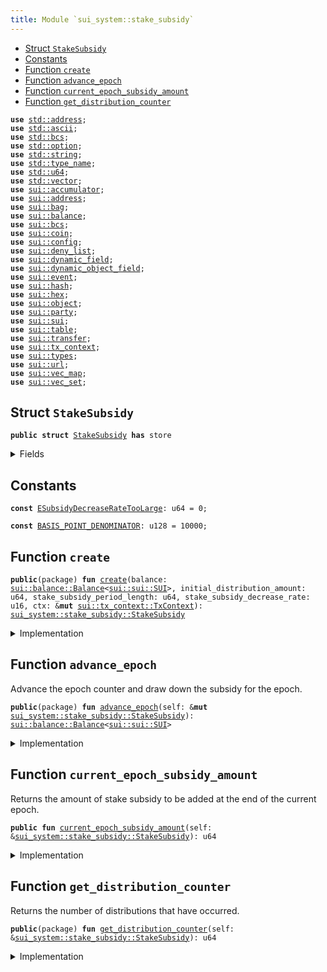 ```yaml
---
title: Module `sui_system::stake_subsidy`
---
```




-  [Struct `StakeSubsidy`](#sui_system_stake_subsidy_StakeSubsidy)
-  [Constants](#@Constants_0)
-  [Function `create`](#sui_system_stake_subsidy_create)
-  [Function `advance_epoch`](#sui_system_stake_subsidy_advance_epoch)
-  [Function `current_epoch_subsidy_amount`](#sui_system_stake_subsidy_current_epoch_subsidy_amount)
-  [Function `get_distribution_counter`](#sui_system_stake_subsidy_get_distribution_counter)


<pre><code><b>use</b> <a href="../std/address.md#std_address">std::address</a>;
<b>use</b> <a href="../std/ascii.md#std_ascii">std::ascii</a>;
<b>use</b> <a href="../std/bcs.md#std_bcs">std::bcs</a>;
<b>use</b> <a href="../std/option.md#std_option">std::option</a>;
<b>use</b> <a href="../std/string.md#std_string">std::string</a>;
<b>use</b> <a href="../std/type_name.md#std_type_name">std::type_name</a>;
<b>use</b> <a href="../std/u64.md#std_u64">std::u64</a>;
<b>use</b> <a href="../std/vector.md#std_vector">std::vector</a>;
<b>use</b> <a href="../sui/accumulator.md#sui_accumulator">sui::accumulator</a>;
<b>use</b> <a href="../sui/address.md#sui_address">sui::address</a>;
<b>use</b> <a href="../sui/bag.md#sui_bag">sui::bag</a>;
<b>use</b> <a href="../sui/balance.md#sui_balance">sui::balance</a>;
<b>use</b> <a href="../sui/bcs.md#sui_bcs">sui::bcs</a>;
<b>use</b> <a href="../sui/coin.md#sui_coin">sui::coin</a>;
<b>use</b> <a href="../sui/config.md#sui_config">sui::config</a>;
<b>use</b> <a href="../sui/deny_list.md#sui_deny_list">sui::deny_list</a>;
<b>use</b> <a href="../sui/dynamic_field.md#sui_dynamic_field">sui::dynamic_field</a>;
<b>use</b> <a href="../sui/dynamic_object_field.md#sui_dynamic_object_field">sui::dynamic_object_field</a>;
<b>use</b> <a href="../sui/event.md#sui_event">sui::event</a>;
<b>use</b> <a href="../sui/hash.md#sui_hash">sui::hash</a>;
<b>use</b> <a href="../sui/hex.md#sui_hex">sui::hex</a>;
<b>use</b> <a href="../sui/object.md#sui_object">sui::object</a>;
<b>use</b> <a href="../sui/party.md#sui_party">sui::party</a>;
<b>use</b> <a href="../sui/sui.md#sui_sui">sui::sui</a>;
<b>use</b> <a href="../sui/table.md#sui_table">sui::table</a>;
<b>use</b> <a href="../sui/transfer.md#sui_transfer">sui::transfer</a>;
<b>use</b> <a href="../sui/tx_context.md#sui_tx_context">sui::tx_context</a>;
<b>use</b> <a href="../sui/types.md#sui_types">sui::types</a>;
<b>use</b> <a href="../sui/url.md#sui_url">sui::url</a>;
<b>use</b> <a href="../sui/vec_map.md#sui_vec_map">sui::vec_map</a>;
<b>use</b> <a href="../sui/vec_set.md#sui_vec_set">sui::vec_set</a>;
</code></pre>



<a name="sui_system_stake_subsidy_StakeSubsidy"></a>

## Struct `StakeSubsidy`



<pre><code><b>public</b> <b>struct</b> <a href="../sui_system/stake_subsidy.md#sui_system_stake_subsidy_StakeSubsidy">StakeSubsidy</a> <b>has</b> store
</code></pre>



<details>
<summary>Fields</summary>


<dl>
<dt>
<code>balance: <a href="../sui/balance.md#sui_balance_Balance">sui::balance::Balance</a>&lt;<a href="../sui/sui.md#sui_sui_SUI">sui::sui::SUI</a>&gt;</code>
</dt>
<dd>
 Balance of SUI set aside for stake subsidies that will be drawn down over time.
</dd>
<dt>
<code>distribution_counter: u64</code>
</dt>
<dd>
 Count of the number of times stake subsidies have been distributed.
</dd>
<dt>
<code>current_distribution_amount: u64</code>
</dt>
<dd>
 The amount of stake subsidy to be drawn down per distribution.
 This amount decays and decreases over time.
</dd>
<dt>
<code>stake_subsidy_period_length: u64</code>
</dt>
<dd>
 Number of distributions to occur before the distribution amount decays.
</dd>
<dt>
<code>stake_subsidy_decrease_rate: u16</code>
</dt>
<dd>
 The rate at which the distribution amount decays at the end of each
 period. Expressed in basis points.
</dd>
<dt>
<code>extra_fields: <a href="../sui/bag.md#sui_bag_Bag">sui::bag::Bag</a></code>
</dt>
<dd>
 Any extra fields that's not defined statically.
</dd>
</dl>


</details>

<a name="@Constants_0"></a>

## Constants


<a name="sui_system_stake_subsidy_ESubsidyDecreaseRateTooLarge"></a>



<pre><code><b>const</b> <a href="../sui_system/stake_subsidy.md#sui_system_stake_subsidy_ESubsidyDecreaseRateTooLarge">ESubsidyDecreaseRateTooLarge</a>: u64 = 0;
</code></pre>



<a name="sui_system_stake_subsidy_BASIS_POINT_DENOMINATOR"></a>



<pre><code><b>const</b> <a href="../sui_system/stake_subsidy.md#sui_system_stake_subsidy_BASIS_POINT_DENOMINATOR">BASIS_POINT_DENOMINATOR</a>: u128 = 10000;
</code></pre>



<a name="sui_system_stake_subsidy_create"></a>

## Function `create`



<pre><code><b>public</b>(package) <b>fun</b> <a href="../sui_system/stake_subsidy.md#sui_system_stake_subsidy_create">create</a>(balance: <a href="../sui/balance.md#sui_balance_Balance">sui::balance::Balance</a>&lt;<a href="../sui/sui.md#sui_sui_SUI">sui::sui::SUI</a>&gt;, initial_distribution_amount: u64, stake_subsidy_period_length: u64, stake_subsidy_decrease_rate: u16, ctx: &<b>mut</b> <a href="../sui/tx_context.md#sui_tx_context_TxContext">sui::tx_context::TxContext</a>): <a href="../sui_system/stake_subsidy.md#sui_system_stake_subsidy_StakeSubsidy">sui_system::stake_subsidy::StakeSubsidy</a>
</code></pre>



<details>
<summary>Implementation</summary>


<pre><code><b>public</b>(package) <b>fun</b> <a href="../sui_system/stake_subsidy.md#sui_system_stake_subsidy_create">create</a>(
    balance: Balance&lt;SUI&gt;,
    initial_distribution_amount: u64,
    stake_subsidy_period_length: u64,
    stake_subsidy_decrease_rate: u16,
    ctx: &<b>mut</b> TxContext,
): <a href="../sui_system/stake_subsidy.md#sui_system_stake_subsidy_StakeSubsidy">StakeSubsidy</a> {
    // Rate can't be higher than 100%.
    <b>assert</b>!(
        stake_subsidy_decrease_rate &lt;= <a href="../sui_system/stake_subsidy.md#sui_system_stake_subsidy_BASIS_POINT_DENOMINATOR">BASIS_POINT_DENOMINATOR</a> <b>as</b> u16,
        <a href="../sui_system/stake_subsidy.md#sui_system_stake_subsidy_ESubsidyDecreaseRateTooLarge">ESubsidyDecreaseRateTooLarge</a>,
    );
    <a href="../sui_system/stake_subsidy.md#sui_system_stake_subsidy_StakeSubsidy">StakeSubsidy</a> {
        balance,
        distribution_counter: 0,
        current_distribution_amount: initial_distribution_amount,
        stake_subsidy_period_length,
        stake_subsidy_decrease_rate,
        extra_fields: bag::new(ctx),
    }
}
</code></pre>



</details>

<a name="sui_system_stake_subsidy_advance_epoch"></a>

## Function `advance_epoch`

Advance the epoch counter and draw down the subsidy for the epoch.


<pre><code><b>public</b>(package) <b>fun</b> <a href="../sui_system/stake_subsidy.md#sui_system_stake_subsidy_advance_epoch">advance_epoch</a>(self: &<b>mut</b> <a href="../sui_system/stake_subsidy.md#sui_system_stake_subsidy_StakeSubsidy">sui_system::stake_subsidy::StakeSubsidy</a>): <a href="../sui/balance.md#sui_balance_Balance">sui::balance::Balance</a>&lt;<a href="../sui/sui.md#sui_sui_SUI">sui::sui::SUI</a>&gt;
</code></pre>



<details>
<summary>Implementation</summary>


<pre><code><b>public</b>(package) <b>fun</b> <a href="../sui_system/stake_subsidy.md#sui_system_stake_subsidy_advance_epoch">advance_epoch</a>(self: &<b>mut</b> <a href="../sui_system/stake_subsidy.md#sui_system_stake_subsidy_StakeSubsidy">StakeSubsidy</a>): Balance&lt;SUI&gt; {
    // Take the minimum of the reward amount and the remaining balance in
    // order to ensure we don't overdraft the remaining stake subsidy
    // balance
    <b>let</b> to_withdraw = self.current_distribution_amount.min(self.balance.value());
    // Drawn down the subsidy <b>for</b> this epoch.
    <b>let</b> <a href="../sui_system/stake_subsidy.md#sui_system_stake_subsidy">stake_subsidy</a> = self.balance.split(to_withdraw);
    self.distribution_counter = self.distribution_counter + 1;
    // Decrease the subsidy amount only when the current period ends.
    <b>if</b> (self.distribution_counter % self.stake_subsidy_period_length == 0) {
        <b>let</b> decrease_amount =
            self.current_distribution_amount <b>as</b> u128
            * (self.stake_subsidy_decrease_rate <b>as</b> u128) / <a href="../sui_system/stake_subsidy.md#sui_system_stake_subsidy_BASIS_POINT_DENOMINATOR">BASIS_POINT_DENOMINATOR</a>;
        self.current_distribution_amount =
            self.current_distribution_amount - (decrease_amount <b>as</b> u64)
    };
    <a href="../sui_system/stake_subsidy.md#sui_system_stake_subsidy">stake_subsidy</a>
}
</code></pre>



</details>

<a name="sui_system_stake_subsidy_current_epoch_subsidy_amount"></a>

## Function `current_epoch_subsidy_amount`

Returns the amount of stake subsidy to be added at the end of the current epoch.


<pre><code><b>public</b> <b>fun</b> <a href="../sui_system/stake_subsidy.md#sui_system_stake_subsidy_current_epoch_subsidy_amount">current_epoch_subsidy_amount</a>(self: &<a href="../sui_system/stake_subsidy.md#sui_system_stake_subsidy_StakeSubsidy">sui_system::stake_subsidy::StakeSubsidy</a>): u64
</code></pre>



<details>
<summary>Implementation</summary>


<pre><code><b>public</b> <b>fun</b> <a href="../sui_system/stake_subsidy.md#sui_system_stake_subsidy_current_epoch_subsidy_amount">current_epoch_subsidy_amount</a>(self: &<a href="../sui_system/stake_subsidy.md#sui_system_stake_subsidy_StakeSubsidy">StakeSubsidy</a>): u64 {
    self.current_distribution_amount.min(self.balance.value())
}
</code></pre>



</details>

<a name="sui_system_stake_subsidy_get_distribution_counter"></a>

## Function `get_distribution_counter`

Returns the number of distributions that have occurred.


<pre><code><b>public</b>(package) <b>fun</b> <a href="../sui_system/stake_subsidy.md#sui_system_stake_subsidy_get_distribution_counter">get_distribution_counter</a>(self: &<a href="../sui_system/stake_subsidy.md#sui_system_stake_subsidy_StakeSubsidy">sui_system::stake_subsidy::StakeSubsidy</a>): u64
</code></pre>



<details>
<summary>Implementation</summary>


<pre><code><b>public</b>(package) <b>fun</b> <a href="../sui_system/stake_subsidy.md#sui_system_stake_subsidy_get_distribution_counter">get_distribution_counter</a>(self: &<a href="../sui_system/stake_subsidy.md#sui_system_stake_subsidy_StakeSubsidy">StakeSubsidy</a>): u64 {
    self.distribution_counter
}
</code></pre>



</details>
